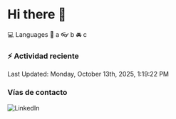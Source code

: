 # Hi there 👋

:computer: Languages
:pencil: a
:eyeglasses: b
:oncoming_automobile: c

### :zap: Actividad reciente
<!--RECENT_ACTIVITY:start-->
<!--RECENT_ACTIVITY:end-->
<!--RECENT_ACTIVITY:last_update-->
Last Updated: Monday, October 13th, 2025, 1:19:22 PM
<!--RECENT_ACTIVITY:last_update_end-->

### Vías de contacto

![LinkedIn](https://www.linkedin.com/in/irving-hernández-226846205/)
